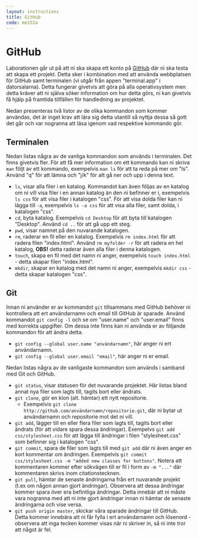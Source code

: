 ```yaml
---
layout: instructions
title: GitHub
code: me152a
---
```


# GitHub

Laborationen går ut på att ni ska skapa ett konto på [GitHub](http://github.com) där ni ska testa att skapa ett projekt. Detta sker i kombination med att använda webbplatsen för GitHub samt terminalen (vi utgår från appen "terminal.app" i datorsalarna). Detta fungerar givetvis att göra på alla operativsystem men detta kräver att ni själva söker information om hur detta görs, ni kan givetvis få hjälp på framtida tillfällen för handledning av projektet.

Nedan presenteras två listor av de olika kommandon som kommer användas, det är inget krav att lära sig detta utantill så nyttja dessa så gott det går och var nogranna att läsa igenom vad respektive kommando gör.

## Terminalen

Nedan listas några av de vanliga kommandon som används i terminalen. Det finns givetvis fler. För att få mer information om ett kommando kan ni skriva `man` följt av ett kommando, exempelvis `man ls` för att ta reda på mer om "ls". Använd "q" för att lämna och "j/k" för att gå ner och upp i denna text.

* `ls`, visar alla filer i en katalog. Kommandot kan även följas av en katalog om ni vill visa filer i en annan katalog än den ni befinner er i, exempelvis `ls css` för att visa filer i katalogen "css". För att visa dolda filer kan ni lägga till `-a`, exempelvis `ls -a css` för att visa alla filer, samt dolda, i katalogen "css".
* `cd`, byta katalog. Exempelvis `cd Desktop` för att byta till katalogen "Desktop". Använd `cd ..` för att gå upp ett steg.
* `pwd`, visar namnet på den nuvarande katalogen.
* `rm`, raderar en fil eller en katalog. Exempelvis `rm index.html` för att radera filen "index.html". Använd `rm myfolder -r` för att radera en hel katalog, __OBS!__ detta raderar även alla filer i denna katalogen.
* `touch`, skapa en fil med det namn ni anger, exempelvis `touch index.html` - detta skapar filen "index.html".
* `mkdir`, skapar en katalog med det namn ni anger, exempelvis `mkdir css` - detta skapar katalogen "css".

## Git

Innan ni använder er av kommandot `git` tillsammans med GitHub behöver ni kontrollera att ert användarnamn och email till GitHub är sparade. Använd kommandot `git config -l` och se om "user.name" och "user.email" finns med korrekta uppgifter. Om dessa inte finns kan ni använda er av följande kommandon för att ändra detta.

* `git config --global user.name "användarnamn"`, här anger ni ert användarnamn.
* `git config --global user.email "email"`, här anger ni er email.

Nedan listas några av de vanligaste kommandon som används i samband med Git och GitHub.

* `git status`, visar statusen för det nuvarande projektet. Här listas bland annat nya filer som lagts till, tagits bort eller ändrats.
* `git clone`, gör en klon (alt. hämtar) ett nytt repositorie.
    * Exempelvis `git clone http://github.com/användarnamn/repositorie.git`, där ni bytar ut användarnamn och repositorie mot det ni vill.
* `git add`, lägger till en eller flera filer som lagts till, tagits bort eller ändrats (för att vidare spara dessa ändringar). Exempelvs `git add css/stylesheet.css` för att lägga till ändringar i filen "stylesheet.css" som befinner sig i katalogen "css".
* `git commit`, spara de filer som lagts till med `git add` där ni även anger en kort kommentar om ändringen. Exempelvis `git commit css/stylesheet.css -m "added new classes for buttons"`. Notera att kommentaren kommer efter sökvägen till er fil i form av `-m "..."` där kommentaren skrivs inom citationstecknen.
* `git pull`, hämtar de senaste ändringarna från ert nuvarande projekt (t.ex om någon annan gjort ändringar). Observera att dessa ändringar kommer spara över era befintliga ändringar. Detta innebär att ni måste vara nogranna med att ni inte gjort ändringar innan ni hämtar de senaste ändringarna och vise versa.
* `git push origin master`, skickar våra sparade ändringar till GitHub. Detta kommer innebära att ni får fylla i ert användarnamn och lösenord - observera att inga tecken kommer visas när ni skriver in, så ni inte tror att något är fel.
